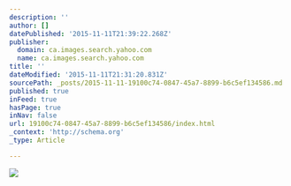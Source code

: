 ```yaml
---
description: ''
author: []
datePublished: '2015-11-11T21:39:22.268Z'
publisher:
  domain: ca.images.search.yahoo.com
  name: ca.images.search.yahoo.com
title: ''
dateModified: '2015-11-11T21:31:20.831Z'
sourcePath: _posts/2015-11-11-19100c74-0847-45a7-8899-b6c5ef134586.md
published: true
inFeed: true
hasPage: true
inNav: false
url: 19100c74-0847-45a7-8899-b6c5ef134586/index.html
_context: 'http://schema.org'
_type: Article

---
```

![](http://static.cargurus.com/images/site/2008/01/28/17/28/1951_volkswagen_beetle-pic-18567.jpeg)